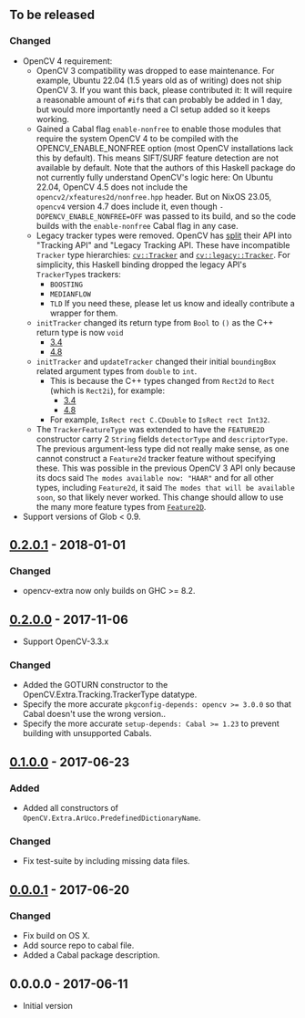 ## To be released

### Changed

- OpenCV 4 requirement:
  - OpenCV 3 compatibility was dropped to ease maintenance.
    For example, Ubuntu 22.04 (1.5 years old as of writing) does not ship OpenCV 3.
    If you want this back, please contributed it:
    It will require a reasonable amount of `#if`s that can probably be added in 1 day, but would more importantly need a CI setup added so it keeps working.
  - Gained a Cabal flag `enable-nonfree` to enable those modules that require the system OpenCV 4 to be compiled with the OPENCV_ENABLE_NONFREE option (most OpenCV installations lack this by default).
    This means SIFT/SURF feature detection are not available by default.
    Note that the authors of this Haskell package do not currently fully understand OpenCV's logic here:
    On Ubuntu 22.04, OpenCV 4.5 does not include the `opencv2/xfeatures2d/nonfree.hpp` header.
    But on NixOS 23.05, `opencv4` version 4.7 does include it, even though `-DOPENCV_ENABLE_NONFREE=OFF` was passed to its build, and so the code builds with the `enable-nonfree` Cabal flag in any case.
  - Legacy tracker types were removed.
    OpenCV has [split](https://docs.opencv.org/4.8.0/d9/df8/group__tracking.html) their API into "Tracking API" and "Legacy Tracking API.
    These have incompatible `Tracker` type hierarchies:
    [`cv::Tracker`](https://docs.opencv.org/4.8.0/d0/d0a/classcv_1_1Tracker.html) and
    [`cv::legacy::Tracker`](https://docs.opencv.org/4.8.0/db/dfe/classcv_1_1legacy_1_1Tracker.html).
    For simplicity, this Haskell binding dropped the legacy API's `TrackerType`s trackers:
    - `BOOSTING`
    - `MEDIANFLOW`
    - `TLD`
    If you need these, please let us know and ideally contribute a wrapper for them.
  - `initTracker` changed its return type from `Bool` to `()` as the C++ return type is now `void`
    - [3.4](https://docs.opencv.org/3.4/d0/d0a/classcv_1_1Tracker.html#a4d285747589b1bdd16d2e4f00c3255dc)
    - [4.8](https://docs.opencv.org/4.8.0/d0/d0a/classcv_1_1Tracker.html#a7793a7ccf44ad5c3557ea6029a42a198)
  - `initTracker` and `updateTracker` changed their initial `boundingBox` related argument types from `double` to `int`.
    - This is because the C++ types changed from `Rect2d` to `Rect` (which is `Rect2i`), for example:
      - [3.4](https://docs.opencv.org/3.4/d0/d0a/classcv_1_1Tracker.html#a549159bd0553e6a8de356f3866df1f18)
      - [4.8](https://docs.opencv.org/4.8.0/d0/d0a/classcv_1_1Tracker.html#a92d2012f576e6c06eb2e257d110a6529)
    - For example,  `IsRect rect C.CDouble` to `IsRect rect Int32`.
  - The `TrackerFeatureType` was extended to have the `FEATURE2D` constructor carry 2 `String` fields `detectorType` and `descriptorType`.
    The previous argument-less type did not really make sense, as one cannot construct a `Feature2d` tracker feature without specifying these.
    This was possible in the previous OpenCV 3 API only because its docs said `The modes available now: "HAAR"` and for all other types, including `Feature2d`, it said `The modes that will be available soon`, so that likely never worked.
    This change should allow to use the many more feature types from [`Feature2D`](https://docs.opencv.org/4.8.0/d0/d13/classcv_1_1Feature2D.html).
- Support versions of Glob < 0.9.


## [0.2.0.1] - 2018-01-01

### Changed

- opencv-extra now only builds on GHC >= 8.2.


## [0.2.0.0] - 2017-11-06

- Support OpenCV-3.3.x

### Changed

- Added the GOTURN constructor to the OpenCV.Extra.Tracking.TrackerType datatype.
- Specify the more accurate `pkgconfig-depends: opencv >= 3.0.0` so that Cabal
  doesn't use the wrong version..
- Specify the more accurate `setup-depends: Cabal >= 1.23` to prevent building
  with unsupported Cabals.


## [0.1.0.0] - 2017-06-23

### Added

- Added all constructors of `OpenCV.Extra.ArUco.PredefinedDictionaryName`.

### Changed

- Fix test-suite by including missing data files.


## [0.0.0.1] - 2017-06-20

### Changed

- Fix build on OS X.
- Add source repo to cabal file.
- Added a Cabal package description.


## 0.0.0.0 - 2017-06-11

- Initial version


[0.2.0.1]: https://github.com/LumiGuide/haskell-opencv/compare/opencv-extra-0.2.0.0...opencv-extra-0.2.0.1
[0.2.0.0]: https://github.com/LumiGuide/haskell-opencv/compare/opencv-extra-0.1.0.0...opencv-extra-0.2.0.0
[0.1.0.0]: https://github.com/LumiGuide/haskell-opencv/compare/opencv-extra-0.0.0.1...opencv-extra-0.1.0.0
[0.0.0.1]: https://github.com/LumiGuide/haskell-opencv/compare/opencv-extra-0.0.0.0...opencv-extra-0.0.0.1
